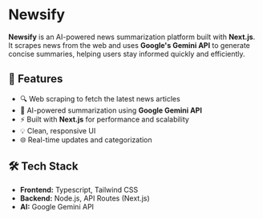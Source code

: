 # Newsify
**Newsify** is an AI-powered news summarization platform built with **Next.js**. It scrapes news from the web and uses **Google's Gemini API** to generate concise summaries, helping users stay informed quickly and efficiently.

## 🚀 Features

- 🔍 Web scraping to fetch the latest news articles  
- 🧠 AI-powered summarization using **Google Gemini API**  
- ⚡ Built with **Next.js** for performance and scalability  
- 💡 Clean, responsive UI  
- 🌐 Real-time updates and categorization

## 🛠️ Tech Stack

- **Frontend:** Typescript, Tailwind CSS  
- **Backend:** Node.js, API Routes (Next.js)  
- **AI:** Google Gemini API 
